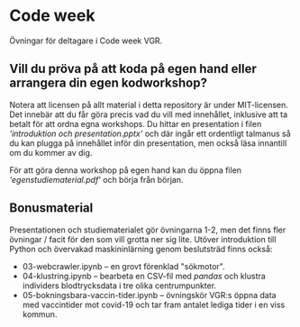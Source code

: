 # Code week
Övningar för deltagare i Code week VGR.

## Vill du pröva på att koda på egen hand eller arrangera din egen kodworkshop?
Notera att licensen på allt material i detta repository är under MIT-licensen. Det innebär att du får göra precis vad du vill med innehållet, inklusive att ta betalt för att ordna egna workshops. Du hittar en presentation i filen *'introduktion och presentation.pptx'* och där ingår ett ordentligt talmanus så du kan plugga på innehållet inför din presentation, men också läsa innantill om du kommer av dig.

För att göra denna workshop på egen hand kan du öppna filen *'egenstudiematerial.pdf'* och börja från början. 

## Bonusmaterial
Presentationen och studiematerialet gör övningarna 1-2, men det finns fler övningar / facit för den som vill grotta ner sig lite. Utöver introduktion till Python och övervakad maskininlärning genom beslutsträd finns också:

* 03-webcrawler.ipynb – en grovt förenklad "sökmotor".
* 04-klustring.ipynb – bearbeta en CSV-fil med *pandas* och klustra individers blodtrycksdata i tre olika centrumpunkter.
* 05-bokningsbara-vaccin-tider.ipynb – övningskör VGR:s öppna data med vaccintider mot covid-19 och tar fram antalet lediga tider i en viss kommun.
